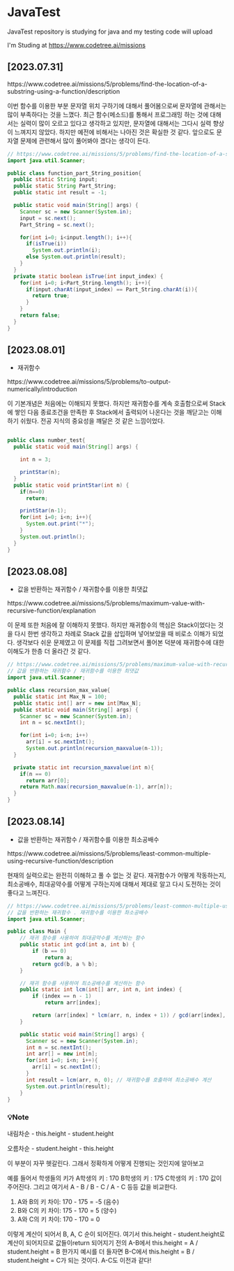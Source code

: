 # JavaTest

JavaTest repository is studying for java and my testing code will upload

I'm Studing at https://www.codetree.ai/missions

## [2023.07.31]

<p>https://www.codetree.ai/missions/5/problems/find-the-location-of-a-substring-using-a-function/description<p>
이번 함수를 이용한 부분 문자열 위치 구하기에 대해서 풀어봄으로써 문자열에 관해서는 많이 부족하다는 것을 느꼈다. 최근 함수(메소드)를 통해서 프로그래밍 하는 것에 대해서는 실력이 많이 오르고 있다고 생각하고 있지만, 문자열에 대해서는 그다시 실력 향상이 느껴지지 않았다. 하지만 예전에 비해서는 나아진 것은 확실한 것 같다. 앞으로도 문자열 문제에 관련해서 많이 풀어봐야 겠다는 생각이 든다.

```java
// https://www.codetree.ai/missions/5/problems/find-the-location-of-a-substring-using-a-function/description
import java.util.Scanner;

public class function_part_String_position{
  public static String input;
  public static String Part_String;
  public static int result = -1;

  public static void main(String[] args) {
    Scanner sc = new Scanner(System.in);
    input = sc.next();
    Part_String = sc.next();

    for(int i=0; i<input.length(); i++){
      if(isTrue(i))
        System.out.println(i);
      else System.out.println(result);
    }
  }
  private static boolean isTrue(int input_index) {
    for(int i=0; i<Part_String.length(); i++){
      if(input.charAt(input_index) == Part_String.charAt(i)){
        return true;
      }
    }
    return false;
  }
}
```

## [2023.08.01]

- 재귀함수
<p>https://www.codetree.ai/missions/5/problems/to-output-numerically/introduction</p>
이 기본개념은 처음에는 이해되지 못했다. 하지만 재귀함수를 계속 호출함으로써 Stack에 쌓인 다음 종료조건을 만족한 후 Stack에서 출력되어 나온다는 것을 깨닫고는 이해하기 쉬웠다. 전공 지식의 중요성을 꺠달은 것 같은 느낌이었다.

```java

public class number_test{
  public static void main(String[] args) {

    int n = 3;

    printStar(n);
  }
  public static void printStar(int n) {
    if(n==0)
      return;

    printStar(n-1);
    for(int i=0; i<n; i++){
      System.out.print("*");
    }
    System.out.println();
  }
}
```

## [2023.08.08]

- 값을 반환하는 재귀함수 / 재귀함수를 이용한 최댓값
<p>https://www.codetree.ai/missions/5/problems/maximum-value-with-recursive-function/explanation</p>
이 문제 또한 처음에 잘 이해하지 못했다. 하지만 재귀함수의 핵심은 Stack이었다는 것을 다시 한번 생각하고 차례로 Stack 값을 삽입하며 넣어보았을 때 비로소 이해가 되었다. 생각보다 쉬운 문제였고 이 문제를 직접 그려보면서 풀어본 덕분에 재귀함수에 대한 이해도가 한층 더 올라간 것 같다.

```java
// https://www.codetree.ai/missions/5/problems/maximum-value-with-recursive-function/explanation
// 값을 반환하는 재귀함수 / 재귀함수를 이용한 최댓값
import java.util.Scanner;

public class recursion_max_value{
  public static int Max_N = 100;
  public static int[] arr = new int[Max_N];
  public static void main(String[] args) {
    Scanner sc = new Scanner(System.in);
    int n = sc.nextInt();

    for(int i=0; i<n; i++)
      arr[i] = sc.nextInt();
      System.out.println(recursion_maxvalue(n-1));
  }

  private static int recursion_maxvalue(int n){
    if(n == 0)
      return arr[0];
    return Math.max(recursion_maxvalue(n-1), arr[n]);
  }
}
```

## [2023.08.14]

- 값을 반환하는 재귀함수 / 재귀함수를 이용한 최소공배수
<p>https://www.codetree.ai/missions/5/problems/least-common-multiple-using-recursive-function/description</p>

현재의 실력으로는 완전히 이해하고 풀 수 없는 것 같다. 재귀함수가 어떻게 작동하는지, 최소공배수, 최대공약수를 어떻게 구하는지에 대해서 제대로 알고 다시 도전하는 것이 좋다고 느껴진다.

```java
// https://www.codetree.ai/missions/5/problems/least-common-multiple-using-recursive-function/description
// 값을 반환하는 재귀함수 . 재귀함수를 이용한 촤소공배수
import java.util.Scanner;

public class Main {
    // 재귀 함수를 사용하여 최대공약수를 계산하는 함수
    public static int gcd(int a, int b) {
        if (b == 0)
            return a;
        return gcd(b, a % b);
    }

    // 재귀 함수를 사용하여 최소공배수를 계산하는 함수
    public static int lcm(int[] arr, int n, int index) {
        if (index == n - 1)
            return arr[index];

        return (arr[index] * lcm(arr, n, index + 1)) / gcd(arr[index], lcm(arr, n, index + 1));
    }

    public static void main(String[] args) {
      Scanner sc = new Scanner(System.in);
      int n = sc.nextInt();
      int arr[] = new int[n];
      for(int i=0; i<n; i++){
        arr[i] = sc.nextInt();
      }
      int result = lcm(arr, n, 0); // 재귀함수를 호출하여 최소공배수 계산
      System.out.println(result);
    }
}
```

### 💡Note

내림차순 - this.height - student.height

오름차순 - student.height - this.height

이 부분이 자꾸 헷갈린다. 그래서 정확하게 어떻게 진행되는 것인지에 알아보고

예를 들어서 학생들의 키가
A학생의 키 : 170
B학생의 키 : 175
C학생의 키 : 170
값이 주어진다. 그리고 여기서 A - B / B - C / A - C 등등 값을 비교한다.

1. A와 B의 키 차이: 170 - 175 = -5 (음수)
2. B와 C의 키 차이: 175 - 170 = 5 (양수)
3. A와 C의 키 차이: 170 - 170 = 0

이렇게 계산이 되어서 B, A, C 순이 되어진다.
여기서 this.height - student.height로 계산이 되어지므로 값들이return 되어지기 전의 A-B에서 this.height = A / student.height = B 한가지 예시를 더 들자면 B-C에서 this.height = B / student.height = C가 되는 것이다. A-C도 이전과 같다!
